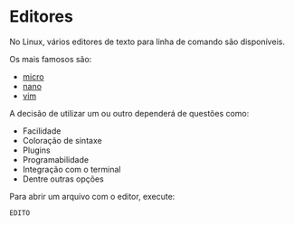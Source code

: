 # Editores

No Linux, vários editores de texto para linha de comando são disponíveis.

Os mais famosos são:

- [micro](editores/micro.md)
- [nano](editores/nano.md)
- [vim](editores/vim.md)

A decisão de utilizar um ou outro dependerá de questões como:

- Facilidade
- Coloração de sintaxe
- Plugins
- Programabilidade
- Integração com o terminal
- Dentre outras opções

Para abrir um arquivo com o editor, execute:

    EDITO